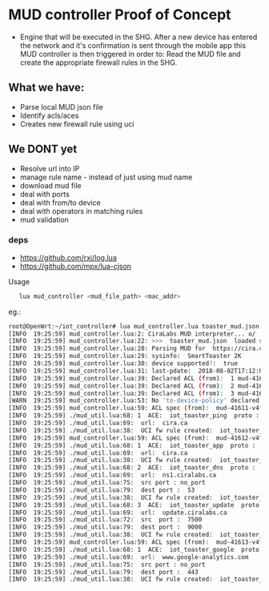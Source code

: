 


# MUD controller Proof of Concept
 * Engine that will be executed in the SHG. After a new device has entered the network and it's confirmation is sent through the mobile app this MUD controller is then triggered in order to: Read the MUD file and create the appropriate firewall rules in the SHG.
 
 
## What we have: 
   * Parse local MUD json file 
   * Identify acls/aces
   * Creates new firewall rule using uci
   
## We DONT yet
   * Resolve url into IP 
   * manage rule name - instead of just using mud name 
   * download mud file
   * deal with ports
   * deal with from/to device 
   * deal with operators in matching rules
   * mud validation

### deps
 * https://github.com/rxi/log.lua
 * https://github.com/mpx/lua-cjson   
   
Usage   
```bash
   lua mud_controller <mud_file_path> <mac_addr>
```
   
eg.:
```bash
root@OpenWrt:~/iot_controller# lua mud_controller.lua toaster_mud.json '08:00:27:f0:5b:76'
[INFO  19:25:59] mud_controller.lua:2: CiraLabs MUD interpreter... o/
[INFO  19:25:59] mud_controller.lua:22: >>>  toaster_mud.json  loaded successfully!
[INFO  19:25:59] mud_controller.lua:28: Parsing MUD for  https://cira.ca/mud/smarttoaster2k
[INFO  19:25:59] mud_controller.lua:29: sysinfo:  SmartToaster 2K
[INFO  19:25:59] mud_controller.lua:30: device supported?:  true
[INFO  19:25:59] mud_controller.lua:31: last-pdate:  2018-08-02T17:12:07+02:00
[INFO  19:25:59] mud_controller.lua:39: Declared ACL (from):  1 mud-41611-v4fr
[INFO  19:25:59] mud_controller.lua:39: Declared ACL (from):  2 mud-41612-v4fr
[INFO  19:25:59] mud_controller.lua:39: Declared ACL (from):  3 mud-41613-v4fr
[WARN  19:25:59] mud_controller.lua:53: No 'to-device-policy' declared.
[INFO  19:25:59] mud_controller.lua:59: ACL spec (from):  mud-41611-v4fr
[INFO  19:25:59] ./mud_util.lua:68: 1  ACE:  iot_toaster_ping  proto :  icmp
[INFO  19:25:59] ./mud_util.lua:69:  url:  cira.ca
[INFO  19:25:59] ./mud_util.lua:38:  UCI fw rule created:  iot_toaster_ping  -  08:00:27:f0:5b:76  >  8.8.8.8
[INFO  19:25:59] mud_controller.lua:59: ACL spec (from):  mud-41612-v4fr
[INFO  19:25:59] ./mud_util.lua:68: 1  ACE:  iot_toaster_app  proto :  tcp
[INFO  19:25:59] ./mud_util.lua:69:  url:  cira.ca
[INFO  19:25:59] ./mud_util.lua:38:  UCI fw rule created:  iot_toaster_app  -  08:00:27:f0:5b:76  >  8.8.8.8
[INFO  19:25:59] ./mud_util.lua:68: 2  ACE:  iot_toaster_dns  proto :  tcp
[INFO  19:25:59] ./mud_util.lua:69:  url:  ns1.ciralabs.ca
[INFO  19:25:59] ./mud_util.lua:75:  src port : no_port
[INFO  19:25:59] ./mud_util.lua:79:  dest port :  53
[INFO  19:25:59] ./mud_util.lua:38:  UCI fw rule created:  iot_toaster_dns  -  08:00:27:f0:5b:76  >  8.8.8.8
[INFO  19:25:59] ./mud_util.lua:68: 3  ACE:  iot_toaster_update  proto :  udp
[INFO  19:25:59] ./mud_util.lua:69:  url:  update.ciralabs.ca
[INFO  19:25:59] ./mud_util.lua:72:  src  port :  7500
[INFO  19:25:59] ./mud_util.lua:79:  dest port :  9000
[INFO  19:25:59] ./mud_util.lua:38:  UCI fw rule created:  iot_toaster_update  -  08:00:27:f0:5b:76  >  8.8.8.8
[INFO  19:25:59] mud_controller.lua:59: ACL spec (from):  mud-41613-v4fr
[INFO  19:25:59] ./mud_util.lua:68: 1  ACE:  iot_toaster_google  proto :  tcp
[INFO  19:25:59] ./mud_util.lua:69:  url:  www.google-analytics.com
[INFO  19:25:59] ./mud_util.lua:75:  src port : no_port
[INFO  19:25:59] ./mud_util.lua:79:  dest port :  443
[INFO  19:25:59] ./mud_util.lua:38:  UCI fw rule created:  iot_toaster_google  -  08:00:27:f0:5b:76  >  8.8.8.8

```
